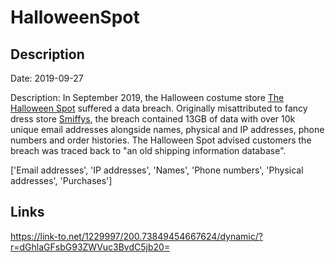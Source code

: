 # HalloweenSpot

## Description

Date: 2019-09-27

Description:
In September 2019, the Halloween costume store <a href="https://www.thehalloweenspot.com/" target="_blank" rel="noopener">The Halloween Spot</a> suffered a data breach. Originally misattributed to fancy dress store <a href="https://www.smiffys.com/" target="_blank" rel="noopener">Smiffys</a>, the breach contained 13GB of data with over 10k unique email addresses alongside names, physical and IP addresses, phone numbers and order histories. The Halloween Spot advised customers the breach was traced back to &quot;an old shipping information database&quot;.


['Email addresses', 'IP addresses', 'Names', 'Phone numbers', 'Physical addresses', 'Purchases']

## Links

https://link-to.net/1229997/200.73849454667624/dynamic/?r=dGhlaGFsbG93ZWVuc3BvdC5jb20=